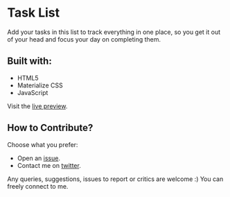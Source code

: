 # Task List

Add your tasks in this list to track everything in one place, so you get it out of your head and focus your day on completing them.

## Built with:

- HTML5
- Materialize CSS
- JavaScript

<!-- ![Screenshot](img/screenshot.png "Screenshot") -->

Visit the [live preview](https://genesisgabiola.github.io/sandbox/task-list).

<!-- ## Future Improvements:

- [ ] 
- [ ] 
- [ ] 
 -->

## How to Contribute?

Choose what you prefer:

- Open an [issue](https://github.com/genesisgabiola/sandbox/issues).
- Contact me on [twitter](http://twitter.com/genesisgabiola).

Any queries, suggestions, issues to report or critics are welcome :) You can freely connect to me.
